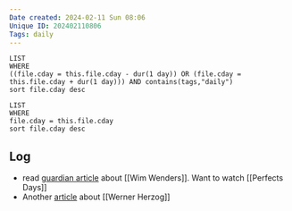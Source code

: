 ```yaml
---
Date created: 2024-02-11 Sun 08:06
Unique ID: 202402110806
Tags: daily
---
```

``` dataview
LIST
WHERE 
((file.cday = this.file.cday - dur(1 day)) OR (file.cday = this.file.cday + dur(1 day))) AND contains(tags,"daily")
sort file.cday desc
```
``` dataview
LIST
WHERE 
file.cday = this.file.cday
sort file.cday desc
```
## Log
- read [guardian article](https://www.theguardian.com/film/2024/feb/11/wim-wenders-perfect-days-tokyo-toilet-cleaner-paris-texas-werner-herzog?CMP=Share_iOSApp_Other) about [[Wim Wenders]]. Want to watch [[Perfects Days]]
- Another [article](https://www.theguardian.com/film/2022/aug/07/werner-herzog-twilight-world-fire-within-stunts-interview?CMP=Share_iOSApp_Other) about [[Werner Herzog]]
